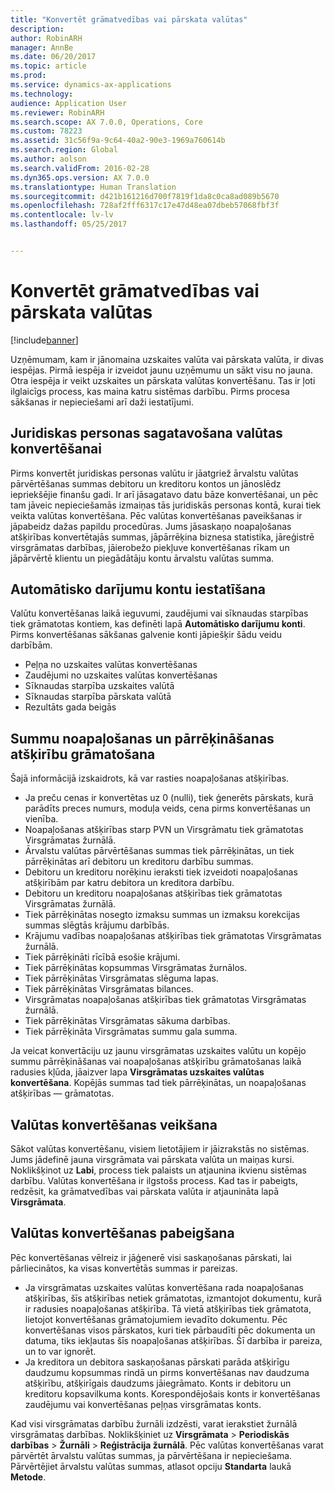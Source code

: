 ```yaml
---
title: "Konvertēt grāmatvedības vai pārskata valūtas"
description: 
author: RobinARH
manager: AnnBe
ms.date: 06/20/2017
ms.topic: article
ms.prod: 
ms.service: dynamics-ax-applications
ms.technology: 
audience: Application User
ms.reviewer: RobinARH
ms.search.scope: AX 7.0.0, Operations, Core
ms.custom: 78223
ms.assetid: 31c56f9a-9c64-40a2-90e3-1969a760614b
ms.search.region: Global
ms.author: aolson
ms.search.validFrom: 2016-02-28
ms.dyn365.ops.version: AX 7.0.0
ms.translationtype: Human Translation
ms.sourcegitcommit: d421b161216d700f7819f1da8c0ca8ad089b5670
ms.openlocfilehash: 728af2fff6317c17e47d48ea07dbeb57068fbf3f
ms.contentlocale: lv-lv
ms.lasthandoff: 05/25/2017


---
```


# <a name="convert-accounting-or-reporting-currencies"></a>Konvertēt grāmatvedības vai pārskata valūtas

[!include[banner](../includes/banner.md)]




Uzņēmumam, kam ir jānomaina uzskaites valūta vai pārskata valūta, ir divas iespējas. Pirmā iespēja ir izveidot jaunu uzņēmumu un sākt visu no jauna. Otra iespēja ir veikt uzskaites un pārskata valūtas konvertēšanu. Tas ir ļoti ilglaicīgs process, kas maina katru sistēmas darbību. Pirms procesa sākšanas ir nepieciešami arī daži iestatījumi.

## <a name="preparing-the-legal-entity-for-currency-conversion"></a>Juridiskas personas sagatavošana valūtas konvertēšanai
Pirms konvertēt juridiskas personas valūtu ir jāatgriež ārvalstu valūtas pārvērtēšanas summas debitoru un kreditoru kontos un jānoslēdz iepriekšējie finanšu gadi. Ir arī jāsagatavo datu bāze konvertēšanai, un pēc tam jāveic nepieciešamās izmaiņas tās juridiskās personas kontā, kurai tiek veikta valūtas konvertēšana. Pēc valūtas konvertēšanas paveikšanas ir jāpabeidz dažas papildu procedūras. Jums jāsaskaņo noapaļošanas atšķirības konvertētajās summas, jāpārrēķina biznesa statistika, jāreģistrē virsgrāmatas darbības, jāierobežo piekļuve konvertēšanas rīkam un jāpārvērtē klientu un piegādātāju kontu ārvalstu valūtas summa.

## <a name="setting-up-accounts-for-automatic-transactions"></a>Automātisko darījumu kontu iestatīšana
Valūtu konvertēšanas laikā ieguvumi, zaudējumi vai sīknaudas starpības tiek grāmatotas kontiem, kas definēti lapā **Automātisko darījumu konti**. Pirms konvertēšanas sākšanas galvenie konti jāpiešķir šādu veidu darbībām.

-   Peļņa no uzskaites valūtas konvertēšanas
-   Zaudējumi no uzskaites valūtas konvertēšanas
-   Sīknaudas starpība uzskaites valūtā
-   Sīknaudas starpība pārskata valūtā
-   Rezultāts gada beigās

## <a name="posting-rounding-differences-and-sum-recalculations"></a>Summu noapaļošanas un pārrēķināšanas atšķirību grāmatošana
Šajā informācijā izskaidrots, kā var rasties noapaļošanas atšķirības.

-   Ja preču cenas ir konvertētas uz 0 (nulli), tiek ģenerēts pārskats, kurā parādīts preces numurs, moduļa veids, cena pirms konvertēšanas un vienība.
-   Noapaļošanas atšķirības starp PVN un Virsgrāmatu tiek grāmatotas Virsgrāmatas žurnālā.
-   Ārvalstu valūtas pārvērtēšanas summas tiek pārrēķinātas, un tiek pārrēķinātas arī debitoru un kreditoru darbību summas.
-   Debitoru un kreditoru norēķinu ieraksti tiek izveidoti noapaļošanas atšķirībām par katru debitora un kreditora darbību.
-   Debitoru un kreditoru noapaļošanas atšķirības tiek grāmatotas Virsgrāmatas žurnālā.
-   Tiek pārrēķinātas nosegto izmaksu summas un izmaksu korekcijas summas slēgtās krājumu darbībās.
-   Krājumu vadības noapaļošanas atšķirības tiek grāmatotas Virsgrāmatas žurnālā.
-   Tiek pārrēķināti rīcībā esošie krājumi.
-   Tiek pārrēķinātas kopsummas Virsgrāmatas žurnālos.
-   Tiek pārrēķinātas Virsgrāmatas slēguma lapas.
-   Tiek pārrēķinātas Virsgrāmatas bilances.
-   Virsgrāmatas noapaļošanas atšķirības tiek grāmatotas Virsgrāmatas žurnālā.
-   Tiek pārrēķinātas Virsgrāmatas sākuma darbības.
-   Tiek pārrēķināta Virsgrāmatas summu gala summa.

Ja veicat konvertāciju uz jaunu virsgrāmatas uzskaites valūtu un kopējo summu pārrēķināšanas vai noapaļošanas atšķirību grāmatošanas laikā radusies kļūda, jāaizver lapa **Virsgrāmatas uzskaites valūtas konvertēšana**. Kopējās summas tad tiek pārrēķinātas, un noapaļošanas atšķirības — grāmatotas.

## <a name="processing-the-currency-conversion"></a>Valūtas konvertēšanas veikšana
Sākot valūtas konvertēšanu, visiem lietotājiem ir jāizrakstās no sistēmas. Jums jādefinē jauna virsgrāmata vai pārskata valūta un maiņas kursi. Noklikšķinot uz **Labi**, process tiek palaists un atjaunina ikvienu sistēmas darbību. Valūtas konvertēšana ir ilgstošs process. Kad tas ir pabeigts, redzēsit, ka grāmatvedības vai pārskata valūta ir atjaunināta lapā **Virsgrāmata**.

## <a name="completing-the-currency-conversion"></a>Valūtas konvertēšanas pabeigšana
Pēc konvertēšanas vēlreiz ir jāģenerē visi saskaņošanas pārskati, lai pārliecinātos, ka visas konvertētās summas ir pareizas.

-   Ja virsgrāmatas uzskaites valūtas konvertēšana rada noapaļošanas atšķirības, šīs atšķirības netiek grāmatotas, izmantojot dokumentu, kurā ir radusies noapaļošanas atšķirība. Tā vietā atšķirības tiek grāmatota, lietojot konvertēšanas grāmatojumiem ievadīto dokumentu. Pēc konvertēšanas visos pārskatos, kuri tiek pārbaudīti pēc dokumenta un datuma, tiks iekļautas šīs noapaļošanas atšķirības. Šī darbība ir pareiza, un to var ignorēt.
-   Ja kreditora un debitora saskaņošanas pārskati parāda atšķirīgu daudzumu kopsummas rindā un pirms konvertēšanas nav daudzuma atšķirību, atšķirīgais daudzums jāiegrāmato. Konts ir debitoru un kreditoru kopsavilkuma konts. Korespondējošais konts ir konvertēšanas zaudējumu vai konvertēšanas peļņas virsgrāmatas konts.

Kad visi virsgrāmatas darbību žurnāli izdzēsti, varat ierakstiet žurnālā virsgrāmatas darbības. Noklikšķiniet uz **Virsgrāmata** &gt; **Periodiskās darbības** &gt; **Žurnāli** &gt; **Reģistrācija žurnālā**. Pēc valūtas konvertēšanas varat pārvērtēt ārvalstu valūtas summas, ja pārvērtēšana ir nepieciešama. Pārvērtējiet ārvalstu valūtas summas, atlasot opciju **Standarta** laukā **Metode**.




